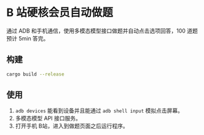 # B 站硬核会员自动做题

通过 ADB 和手机通信，使用多模态模型接口做题并自动点击选项回答，100 道题预计 5min 答完。

## 构建
```bash
cargo build --release
```

## 使用

1. `adb devices` 能看到设备并且能通过 `adb shell input` 模拟点击屏幕。
2. 多模态模型 API 接口服务。
3. 打开手机 B站，进入到做题页面之后运行程序。
